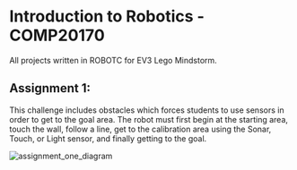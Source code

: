 # Introduction to Robotics - COMP20170
All projects written in ROBOTC for EV3 Lego Mindstorm.

## Assignment 1:
This challenge includes obstacles which forces students to use sensors in order to get to the goal area. The robot must first begin at the starting area, touch the wall, follow a line, get to the calibration area using the Sonar, Touch, or Light sensor, and finally getting to the goal.

![assignment_one_diagram](https://github.com/ConorHK/robotics/tree/master/images)

